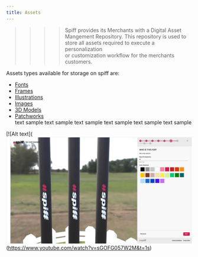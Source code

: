 ```yaml
---
title: Assets
---
```


>>>>Spiff provides its Merchants with a Digital Asset Mangement Repository. This repository is used to store all assets required to execute a personalization  
or customization workflow for the merchants customers.

Assets types available for storage on spiff are: 
- [Fonts](http://help.spiff.com.au/asset-library/fonts)
- [Frames](http://help.spiff.com.au/asset-library/frames)
- [Illustrations](http://help.spiff.com.au/asset-library/illustrations)
- [Images](http://help.spiff.com.au/asset-library/images)
- [3D Models](http://help.spiff.com.au/asset-library/3d-models)
- [Patchworks](http://help.spiff.com.au/asset-library/patchworks)  
text sample text sample text sample text sample text sample text sample 

[![Alt text](![](Screen%20Shot%202020-05-02%20at%209.26.11%20am.png)(https://www.youtube.com/watch?v=sGOFG057W2M&t=1s)
